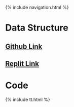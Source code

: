 {% include navigation.html %}

# Data Structure
## <a href="https://github.com/BrianZhang2016/Brian-Individual"> Github Link</a>
## <a href="https://replit.com/@BrianZhang2016"> Replit Link</a>

# Code

{% include tt.html %}

